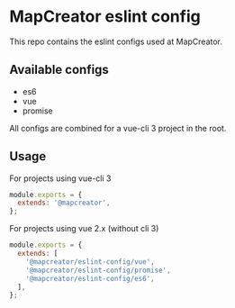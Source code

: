 # MapCreator eslint config

This repo contains the eslint configs used at MapCreator.

## Available configs

 - es6
 - vue
 - promise

All configs are combined for a vue-cli 3 project in the root.

## Usage

For projects using vue-cli 3

```js
module.exports = {
  extends: '@mapcreator',
};
```

For projects using vue 2.x (without cli 3)

```js
module.exports = {
  extends: [
    '@mapcreator/eslint-config/vue',
    '@mapcreator/eslint-config/promise',
    '@mapcreator/eslint-config/es6',
  ],
};
```
